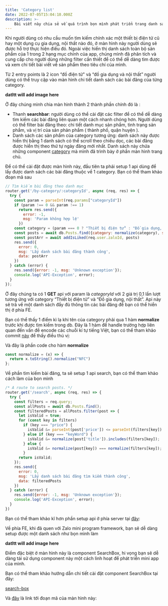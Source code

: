 ```yaml
---
title: 'Category list'
date: 2022-07-05T15:04:10.000Z
description: >-
    Bài viết này chia sẻ về quá trình bọn mình phát triển trang danh sách sản phẩm theo category.
---
```

Khi người dùng có nhu cầu muốn tìm kiếm chính xác một thiết bị điện tử cũ hay một dụng cụ gia dụng, nội thất nào đó, ở màn hình này người dùng sẽ được hỗ trợ thực hiện điều đó. Ngoài việc hiển thị danh sách toàn bộ sản phẩm của 1 trong 2 hạng mục chính của app, chúng mình đã phân tích và cung cấp cho người dùng những filter cần thiết để có thể dễ dàng tìm được và xem chi tiết bài viết về sản phẩm theo tiêu chí của mình.

Từ 2 entry points là 2 icon “đồ điện tử" và “đồ gia dụng và nội thất” người dùng có thể truy cập vào màn hình chi tiết danh sách các bài đăng của từng category.

**datltt will add image here**

Ở đây chúng mình chia màn hình thành 2 thành phần chính đó là :

- Thanh **searchbar**: người dùng có thể cài đặt các filter để có thể dễ dàng tìm kiếm các bài đăng liên quan một cách nhanh chóng hơn. Người dùng có thể filter bài đăng theo: chi tiết danh mục sản phẩm, tình trạng sản phẩm, và vị trí của sản phản phẩm ( thành phố, quận huyện ).
- Danh sách các sản phẩm của category tương ứng: danh sách này được hiển thị bằng 1 danh sách có thể scroll theo chiều dọc, các bài đăng được hiển thị theo thứ tự ngày đăng mới nhất. Danh sách này chứa những component [category](https://www.notion.so/category-70512e2a8eb748b9aa181b0a4d5f7136) mà mình đã trình bày ở phần màn hình trang chủ.

Để có thể cài đặt được màn hình này, đầu tiên ta phải setup 1 api dùng để lấy được danh sách các bài đăng thuộc về 1 category. Bạn có thể tham khảo đoạn mã sau
```javascript
// Tìm kiếm bài đăng theo danh mục
router.get('/by-category/:categoryId', async (req, res) => {
  try {
    const param = parseInt(req.params["categoryId"])
    if (param !== 0 && param !== 1)
      return res.send({
        error: -1,
        msg: 'Param không hợp lệ'
      })
    const category = (param === 0 ? "Thiết bị điện tử" : "Đồ gia dụng, nội thất")
    const posts = await db.Posts.find({category: normalize(category), status: "active"}).sort({createdAt: -1}).lean()
    const postArr = await addIsLiked(req.user.zaloId, posts)
    res.send({
      error: 0,
      msg: 'Lấy danh sách bài đăng thành công',
      data: postArr
    })
  } catch (error) {
    res.send({error: -1, msg: 'Unknown exception'});
    console.log('API-Exception', error);
  }
});
```

Ở đây chúng ta có 1 **GET** api với param là _categoryId_ với 2 giá trị 0,1 lần lượt tương ứng với category “Thiết bị điện tử” và “Đồ gia dụng, nội thất”. Api này sẽ trả về một danh sách đầy đủ thông tin các bài đăng để bạn có thể hiển thị ở phía FE.

Bạn có thể thấy 1 điểm kì lạ khi tên của category phải qua 1 hàm **normalize** trước khi được tìm kiếm trong db. Đây là 1 hàm để handle trường hợp liên quan đến vấn đề encode các chuỗi kí tự tiếng Việt, bạn có thể tham khảo commit [này](https://github.com/quynhdinh/BanLai/commit/7ebecd549b4bb9ebf65388f7681c3b0c151fbf17) để thấy điều thú vị:

Và đây là phần code cho hàm **normalize**

```javascript
const normalize = (x) => {
  return x.toString().normalize("NFC")
};
```

Về phần tìm kiếm bài đăng, ta sẽ setup 1 api search, bạn có thể tham khảo cách làm của bọn mình

```jsx
/* A route to search posts. */
router.get('/search', async (req, res) => {
  try {
    const filters = req.query;
    const allPosts = await db.Posts.find();
    const filteredPosts = allPosts.filter(post => {
      let isValid = true;
      for (const key in filters)
        if (key === "price") {
          isValid &= parseInt(post['price']) <= parseInt(filters[key])
        } else if (key === "keyWord") {
          isValid &= normalize(post['title']).includes(filters[key]);
        } else {
          isValid &= normalize(post[key]) === normalize(filters[key]);
        }
      return isValid;
    });
    res.send({
      error: 0,
      msg: 'Lấy danh sách bài đăng tìm kiếm thành công',
      data: filteredPosts
    })
  } catch (error) {
    res.send({error: -1, msg: 'Unknown exception'});
    console.log('API-Exception', error);
  }
})
```

Bạn có thể tham khảo kĩ hơn phần setup api ở phía server tại [đây](https://github.com/quynhdinh/BanLai/blob/master/server/routes/post.js):

Về phía FE, khi đã quen với Zalo mini program framework, bạn sẽ dễ dàng setup được một danh sách như bọn mình làm

**datltt will add image here**

Điểm đặc biệt ở màn hình này là component SearchBox, hi vọng bạn sẽ dễ dàng tái sử dụng component này một cách linh hoạt để phát triển mini app của mình.

Bạn có thể tham khảo hướng dẫn chi tiết cài đặt component SearchBox tại đây:

[search-box](https://scintillating-haupia-01fe5d.netlify.app/post/search-box/)

Và [đây](https://github.com/quynhdinh/BanLai/blob/master/client/src/pages/posts-list.jsx) là link tới đoạn mã của màn hình này: